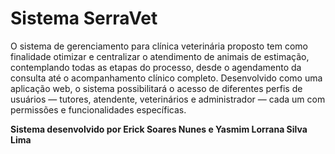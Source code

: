 # Sistema SerraVet

O sistema de gerenciamento para clínica veterinária proposto tem como finalidade otimizar e centralizar o atendimento de animais de estimação, contemplando todas as etapas do processo, desde o agendamento da consulta até o acompanhamento clínico completo. Desenvolvido como uma aplicação web, o sistema possibilitará o acesso de diferentes perfis de usuários — tutores, atendente, veterinários e administrador — cada um com permissões e funcionalidades específicas.

**Sistema desenvolvido por Erick Soares Nunes e Yasmim Lorrana Silva Lima**